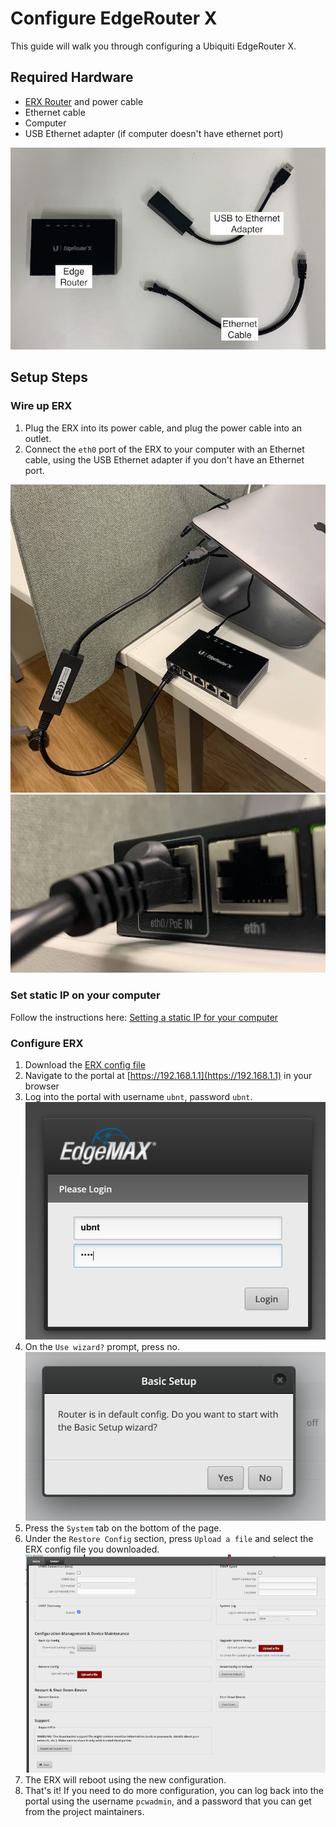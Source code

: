 # Configure EdgeRouter X

This guide will walk you through configuring a Ubiquiti EdgeRouter X.

## Required Hardware

- [ERX Router](https://store.ui.com/collections/operator-edgemax-routers/products/edgerouter-x) and power cable
- Ethernet cable
- Computer
- USB Ethernet adapter (if computer doesn't have ethernet port)

![Hardware](../assets/images/erx/hardware.jpg)

## Setup Steps

### Wire up ERX

1. Plug the ERX into its power cable, and plug the power cable into an outlet.
2. Connect the `eth0` port of the ERX to your computer with an Ethernet cable, using the USB Ethernet adapter if you don't have an Ethernet port.

![Ports](../assets/images/erx/wiring.jpeg)
![Ports](../assets/images/erx/eth0.jpeg)

### Set static IP on your computer

Follow the instructions here: [Setting a static IP for your computer](./static-ip.md)

### Configure ERX

1. Download the [ERX config file](../assets/configs/erx-config.tar.gz)
2. Navigate to the portal at [https://192.168.1.1](https://192.168.1.1) in your browser
3. Log into the portal with username `ubnt`, password `ubnt`.
   ![Login](../assets/images/erx/login.jpeg)
4. On the `Use wizard?` prompt, press no.
   ![Login](../assets/images/erx/wizard.jpeg)
5. Press the `System` tab on the bottom of the page.
6. Under the `Restore Config` section, press `Upload a file` and select the ERX config file you downloaded.
   ![Login](../assets/images/erx/system.jpeg)
7. The ERX will reboot using the new configuration.
8. That's it! If you need to do more configuration, you can log back into the portal using the username `pcwadmin`, and a password that you can get from the project maintainers.
